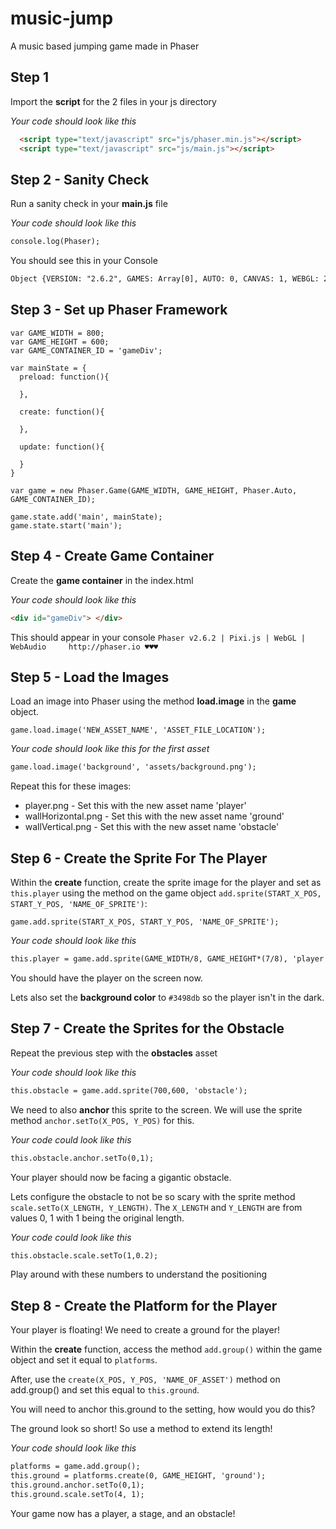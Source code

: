 # music-jump
A music based jumping game made in Phaser

## Step 1

Import the **script** for the 2 files in your js directory

_Your code should look like this_
```html
  <script type="text/javascript" src="js/phaser.min.js"></script>
  <script type="text/javascript" src="js/main.js"></script>
```

## Step 2 - Sanity Check

Run a sanity check in your **main.js** file

_Your code should look like this_

```html
console.log(Phaser);
```

You should see this in your Console

```html
Object {VERSION: "2.6.2", GAMES: Array[0], AUTO: 0, CANVAS: 1, WEBGL: 2…}
```

## Step 3 - Set up Phaser Framework
```
var GAME_WIDTH = 800;
var GAME_HEIGHT = 600;
var GAME_CONTAINER_ID = 'gameDiv';

var mainState = {
  preload: function(){

  },

  create: function(){

  },

  update: function(){

  }
}

var game = new Phaser.Game(GAME_WIDTH, GAME_HEIGHT, Phaser.Auto, GAME_CONTAINER_ID);

game.state.add('main', mainState);
game.state.start('main');
```

## Step 4 - Create Game Container
Create the **game container** in the index.html

_Your code should look like this_
```html
<div id="gameDiv"> </div>
```

This should appear in your console
```Phaser v2.6.2 | Pixi.js | WebGL | WebAudio     http://phaser.io ♥♥♥```

## Step 5 - Load the Images
Load an image into Phaser using the method **load.image** in the **game** object.

```game.load.image('NEW_ASSET_NAME', 'ASSET_FILE_LOCATION');```

_Your code should look like this for the first asset_
```html
game.load.image('background', 'assets/background.png');
```

Repeat this for these images:
+ player.png - Set this with the new asset name 'player'
+ wallHorizontal.png - Set this with the new asset name 'ground'
+ wallVertical.png - Set this with the new asset name 'obstacle'

## Step 6 - Create the Sprite For The Player
Within the **create** function, create the sprite image for the player and set as `this.player` using the method on the game object `add.sprite(START_X_POS, START_Y_POS, 'NAME_OF_SPRITE')`:

```game.add.sprite(START_X_POS, START_Y_POS, 'NAME_OF_SPRITE');```

_Your code should look like this_
```html
this.player = game.add.sprite(GAME_WIDTH/8, GAME_HEIGHT*(7/8), 'player');
```

You should have the player on the screen now.

Lets also set the **background color** to `#3498db` so the player isn't in the dark.

## Step 7 - Create the Sprites for the Obstacle
Repeat the previous step with the **obstacles** asset

_Your code should look like this_
```html
this.obstacle = game.add.sprite(700,600, 'obstacle');
```

We need to also **anchor** this sprite to the screen. We will use the sprite method `anchor.setTo(X_POS, Y_POS)` for this.

_Your code could look like this_
```html
this.obstacle.anchor.setTo(0,1);
```

Your player should now be facing a gigantic obstacle.

Lets configure the obstacle to not be so scary with the sprite method `scale.setTo(X_LENGTH, Y_LENGTH)`. The `X_LENGTH` and `Y_LENGTH` are from values 0, 1 with 1 being the original length.

_Your code could look like this_
```html
this.obstacle.scale.setTo(1,0.2);
```

Play around with these numbers to understand the positioning

## Step 8 - Create the Platform for the Player

Your player is floating! We need to create a ground for the player!

Within the **create** function, access the method `add.group()` within the game object and set it equal to `platforms`.

After, use the `create(X_POS, Y_POS, 'NAME_OF_ASSET')` method on add.group() and set this equal to `this.ground`.

You will need to anchor this.ground to the setting, how would you do this?

The ground look so short! So use a method to extend its length!

_Your code should look like this_
```html
platforms = game.add.group();
this.ground = platforms.create(0, GAME_HEIGHT, 'ground');
this.ground.anchor.setTo(0,1);
this.ground.scale.setTo(4, 1);
```

Your game now has a player, a stage, and an obstacle!
